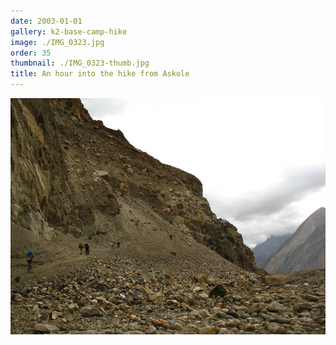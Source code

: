 ```yaml
---
date: 2003-01-01
gallery: k2-base-camp-hike
image: ./IMG_0323.jpg
order: 35
thumbnail: ./IMG_0323-thumb.jpg
title: An hour into the hike from Askole
---
```


![An hour into the hike from Askole](./IMG_0323.jpg)